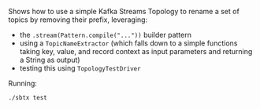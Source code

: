 Shows how to use a simple Kafka Streams Topology to rename a set of topics by removing their prefix, leveraging:
* the `.stream(Pattern.compile("..."))` builder pattern
* using a `TopicNameExtractor` (which falls down to a simple functions taking key, value, and record context as input parameters and returning a String as output)
* testing this using `TopologyTestDriver`

Running: 
```
./sbtx test 
```
